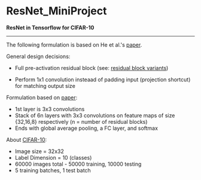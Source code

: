 # ResNet_MiniProject

**ResNet in Tensorflow for CIFAR-10** 


---


The following formulation is based on He et al.'s [paper](https://arxiv.org/abs/1512.03385).

General design decisions:

*   Full pre-activation residual block (see: [residual block variants](https://miro.medium.com/max/1400/1*M5NIelQC33eN6KjwZRccoQ.png))

*   Perform 1x1 convolution insteaad of padding input (projection shortcut) for matching output size 

Formulation based on [paper](https://arxiv.org/abs/1512.03385): 
*   1st layer is 3x3 convolutions 
*   Stack of 6n layers with 3x3 convolutions on feature maps of size {32,16,8} respectively (n = number of residual blocks) 
*   Ends with global average pooling, a FC layer, and softmax

About [CIFAR-10](http://www.cs.toronto.edu/~kriz/cifar-10-python.tar.gz):

*   Image size = 32x32
*   Label Dimension = 10 (classes)
*   60000 images total - 50000 training, 10000 testing 
*   5 training batches, 1 test batch
